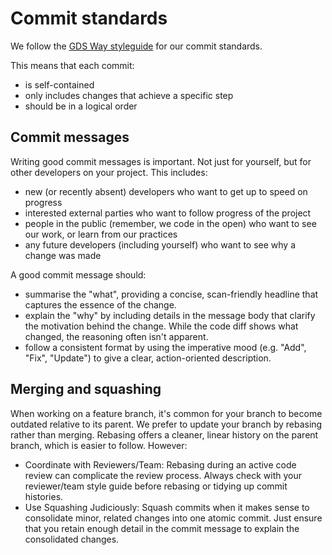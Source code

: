 # Commit standards

We follow the [GDS Way styleguide](https://gds-way.digital.cabinet-office.gov.uk/standards/source-code/working-with-git.html#commits) for our commit standards.

This means that each commit:

- is self-contained
- only includes changes that achieve a specific step
- should be in a logical order

## Commit messages

Writing good commit messages is important. Not just for yourself, but for other developers on your project. This includes:

- new (or recently absent) developers who want to get up to speed on progress
- interested external parties who want to follow progress of the project
- people in the public (remember, we code in the open) who want to see our work, or learn from our practices
- any future developers (including yourself) who want to see why a change was made

A good commit message should:

- summarise the "what", providing a concise, scan-friendly headline that captures the essence of the change.
- explain the "why" by including details in the message body that clarify the motivation behind the change. While the code diff shows what changed, the reasoning often isn't apparent.
- follow a consistent format by using the imperative mood (e.g. "Add", "Fix", "Update") to give a clear, action-oriented description.

## Merging and squashing

When working on a feature branch, it's common for your branch to become outdated relative to its parent. We prefer to update your branch by rebasing rather than merging. Rebasing offers a cleaner, linear history on the parent branch, which is easier to follow. However:

- Coordinate with Reviewers/Team: Rebasing during an active code review can complicate the review process. Always check with your reviewer/team style guide before rebasing or tidying up commit histories.
- Use Squashing Judiciously: Squash commits when it makes sense to consolidate minor, related changes into one atomic commit. Just ensure that you retain enough detail in the commit message to explain the consolidated changes.
